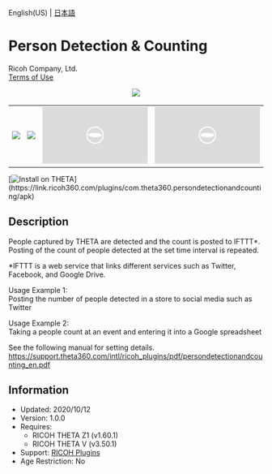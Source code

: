 English(US) | [日本語](README.ja.md)

# Person Detection & Counting

Ricoh Company, Ltd.  
[Terms of Use](https://www.ricoh360.com/terms/plugins/)

<div align="center"><img src="./1.png"><table><tr><td><img src="./2.png"></td><td><img src="./3.png"></td><td><img src="./4.png"></td><td><img src="./5.png"></td></tr></table></div>

[![Install on THETA](https://assets.ricoh360.com/image/upload/v1/front/theta/install-button.svg?)](https://link.ricoh360.com/plugins/com.theta360.persondetectionandcounting/apk)

## Description

<div id="plugin-description">

People captured by THETA are detected and the count is posted to IFTTT*. Posting of the count of people detected at the set time interval is repeated.  
  
*IFTTT is a web service that links different services such as Twitter, Facebook, and Google Drive.  
  
Usage Example 1:  
Posting the number of people detected in a store to social media such as Twitter  
  
Usage Example 2:  
Taking a people count at an event and entering it into a Google spreadsheet  
  
See the following manual for setting details.  
https://support.theta360.com/intl/ricoh_plugins/pdf/persondetectionandcounting_en.pdf  

</div>

## Information

- Updated: 2020/10/12
- Version: 1.0.0
- Requires:
  - RICOH THETA Z1 (v1.60.1)
  - RICOH THETA V (v3.50.1)
- Support: [RICOH Plugins](https://support.ricoh360.com/)
- Age Restriction: No
